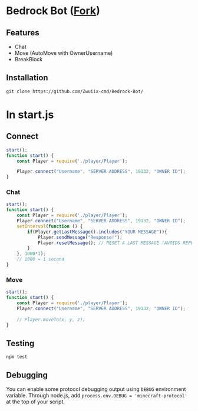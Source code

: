 # Bedrock Bot ([Fork](https://github.com/PrismarineJS/bedrock-protocol))

## Features

- Chat
- Move (AutoMove with OwnerUsername)
- BreakBlock

## Installation

`git clone https://github.com/Zwuiix-cmd/Bedrock-Bot/`


# In start.js
## Connect

```js
start();
function start() {
    const Player = require('./player/Player');

    Player.connect("Username", "SERVER ADDRESS", 19132, "OWNER ID");
}
```

### Chat

```js
start();
function start() {
    const Player = require('./player/Player');
    Player.connect("Username", "SERVER ADDRESS", 19132, "OWNER ID");
    setInterval(function () {
        if(Player.getLastMessage().includes("YOUR MESSAGE")){
            Player.sendMessage("Response!");
            Player.resetMessage(); // RESET A LAST MESSAGE (AVOIDS REPETITION)
        }
    }, 1000*1);
    // 1000 = 1 second
}
```

### Move

```js
start();
function start() {
    const Player = require('./player/Player');
    Player.connect("Username", "SERVER ADDRESS", 19132, "OWNER ID");
    
    // Player.moveTo(x, y, z);
}
```

## Testing

```npm test```

## Debugging

You can enable some protocol debugging output using `DEBUG` environment variable.
Through node.js, add `process.env.DEBUG = 'minecraft-protocol'` at the top of your script.